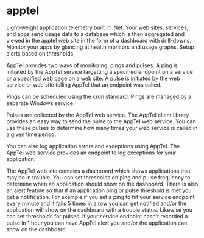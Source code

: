 # apptel
Light-weight application telemetry built in .Net.  Your web sites, services, and apps send usage data to a database which is then aggregated and viewed in the apptel web site in the form of a dashboard with drill-downs.  Monitor your apps by glancing at health monitors and usage graphs.  Setup alerts based on thresholds.

AppTel provides two ways of monitoring, pings and pulses.
A ping is initiated by the AppTel service targetting a specified endpoint on a service or a specified web page on a web site.
A pulse is initiated by the web service or web site telling AppTel that an endpoint was called.

Pings can be scheduled using the cron standard. Pings are managed by a separate Windows service.

Pulses are collected by the AppTel web service.  The AppTel client library provides an easy way to send the pulse to the AppTel web service.  You can use these pulses to determine how many times your web service is called in a given time period.

You can also log application errors and exceptions using AppTel.  The AppTel web service provides an endpoint to log exceptions for your application.

The AppTel web site contains a dashboard which shows applications that may be in trouble.  You can set thresholds on ping and pulse frequency to determine when an application should show on the dashboard.  There is also an alert feature so that if an application ping or pulse threshold is met you get a notification.  For example if you set a ping to hit your service endpoint every minute and it fails 5 times in a row you can get notified and/or the application will show on the dashboard with a trouble status.  Likewise you can set thresholds for pulses.  If your service endpoint hasn't recorded a pulse in 1 hour you can have AppTel alert you and/or the application can show on the dashboard. 
